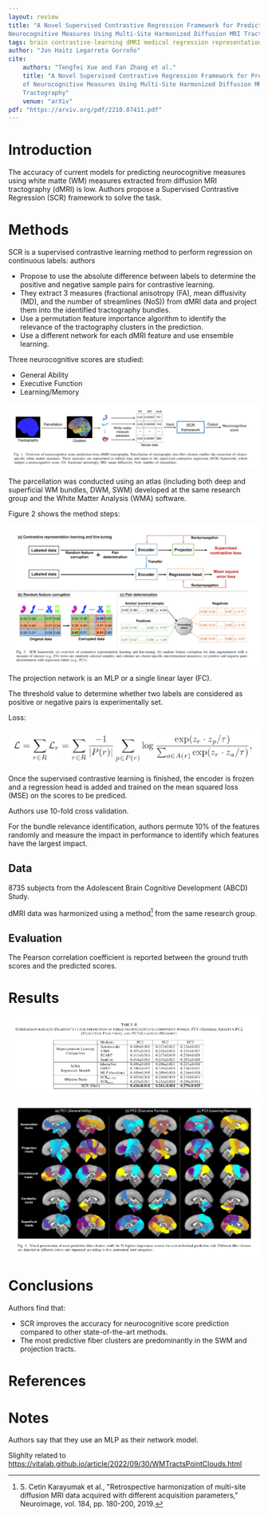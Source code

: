 ```yaml
---
layout: review
title: "A Novel Supervised Contrastive Regression Framework for Prediction of
Neurocognitive Measures Using Multi-Site Harmonized Diffusion MRI Tractography"
tags: brain contrastive-learning dMRI medical regression representation-learning tractography white-matter
author: "Jon Haitz Legarreta Gorroño"
cite:
    authors: "Tengfei Xue and Fan Zhang et al."
    title: "A Novel Supervised Contrastive Regression Framework for Prediction
    of Neurocognitive Measures Using Multi-Site Harmonized Diffusion MRI
    Tractography"
    venue: "arXiv"
pdf: "https://arxiv.org/pdf/2210.07411.pdf"
---
```



# Introduction

The accuracy of current models for predicting neurocognitive measures using
white matte (WM) measures extracted from diffusion MRI tractography (dMRI) is
low. Authors propose a Supervised Contrastive Regression (SCR) framework to
solve the task.


# Methods

SCR is a supervised contrastive learning method to perform regression on
continuous labels: authors
- Propose to use the absolute difference between labels to determine the
positive and negative sample pairs for contrastive learning.
- They extract 3 measures (fractional anisotropy (FA), mean diffusivity (MD),
and the number of streamlines (NoS)) from dMRI data and project them into the
identified tractography bundles.
- Use a permutation feature importance algorithm to identify the relevance of
the tractography clusters in the prediction.
- Use a different network for each dMRI feature and use ensemble learning.

Three neurocognitive scores are studied:
- General Ability
- Executive Function
- Learning/Memory

![](/article/images/NeurocognitiveMeasurePredictionSCR/Architecture.jpg)

The parcellation was conducted using an atlas (including both deep and
superficial WM bundles, DWM, SWM) developed at the same research group and the
White Matter Analysis (WMA) software.


Figure 2 shows the method steps:

![](/article/images/NeurocognitiveMeasurePredictionSCR/MethodDetail.jpg)

The projection network is an MLP or a single linear layer (FC).

The threshold value to determine whether two labels are considered as positive
or negative pairs is experimentally set.

Loss:

![](/article/images/NeurocognitiveMeasurePredictionSCR/Loss.jpg)

Once the supervised contrastive learning is finished, the encoder is frozen and
a regression head is added and trained on the mean squared loss (MSE) on the
scores to be prediced.

Authors use 10-fold cross validation.

For the bundle relevance identification, authors permute 10% of the features
randomly and measure the impact in performance to identify which features have
the largest impact.

## Data

8735 subjects from the Adolescent Brain Cognitive Development (ABCD) Study.

dMRI data was harmonized using a method[^1] from the same research group.


## Evaluation

The Pearson correlation coefficient is reported between the ground truth scores
and the predicted scores.


# Results

![](/article/images/NeurocognitiveMeasurePredictionSCR/Results-Table.jpg)


![](/article/images/NeurocognitiveMeasurePredictionSCR/Results-Bundles.jpg)


# Conclusions

Authors find that:
- SCR improves the accuracy for neurocognitive score prediction compared to
other state-of-the-art methods.
- The most predictive fiber clusters are predominantly in the SWM and projection
tracts.


# References

[^1]: S. Cetin Karayumak et al., "Retrospective harmonization of multi-site
      diffusion MRI data acquired with different acquisition parameters,"
      Neuroimage, vol. 184, pp. 180-200, 2019.


# Notes

Authors say that they use an MLP as their network model.

Slighlty related to https://vitalab.github.io/article/2022/09/30/WMTractsPointClouds.html

